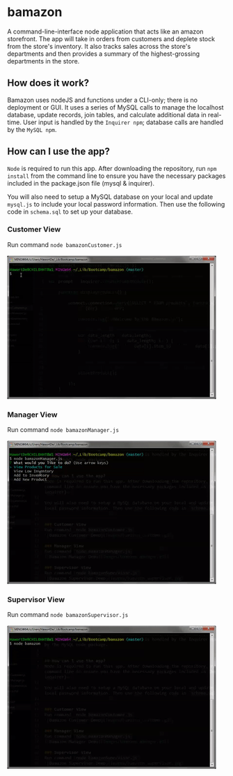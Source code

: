 # bamazon
A command-line-interface node application that acts like an amazon storefront. The app will take in orders from customers and deplete stock from the store's inventory. It also tracks sales across the store's departments and then provides a summary of the highest-grossing departments in the store.

## How does it work?
Bamazon uses nodeJS and functions under a CLI-only; there is no deployment or GUI. It uses a series of MySQL calls to manage the localhost database, update records, join tables, and calculate additional data in real-time. User input is handled by the `Inquirer npm`; database calls are handled by the `MySQL npm`.

## How can I use the app?
`Node` is required to run this app. After downloading the repository, run `npm install` from the command line to ensure you have the necessary packages included in the package.json file (mysql & inquirer).

You will also need to setup a MySQL database on your local and update `mysql.js` to include your local password information. Then use the following code in `schema.sql` to set up your database.


### Customer View
Run command `node bamazonCustomer.js` <br><br>
![Bamazon Customer Demo](images/bamazon_customer.gif)

### Manager View
Run command `node bamazonManager.js` <br><br>
![Bamazon Manager Demo](images/bamazon_manager.gif)

### Supervisor View
Run command `node bamazonSupervisor.js` <br><br>
![Bamazon Supervisor Demo](images/bamazon_supervisor.gif)